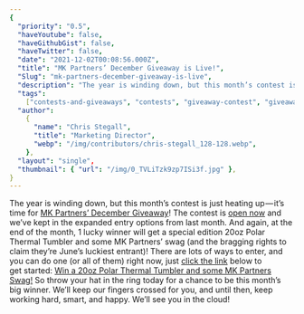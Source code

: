 ```yaml
---
{
  "priority": "0.5",
  "haveYoutube": false,
  "haveGithubGist": false,
  "haveTwitter": false,
  "date": "2021-12-02T00:08:56.000Z",
  "title": "MK Partners’ December Giveaway is Live!",
  "Slug": "mk-partners-december-giveaway-is-live",
  "description": "The year is winding down, but this month’s contest is just heating up — it’s time for our December Giveaway</a>! The contest is open now and we’ve kept in the expanded entry options from last month.",
  "tags":
    ["contests-and-giveaways", "contests", "giveaway-contest", "giveaway"],
  "author":
    {
      "name": "Chris Stegall",
      "title": "Marketing Director",
      "webp": "/img/contributors/chris-stegall_128-128.webp",
    },
  "layout": "single",
  "thumbnail": { "url": "/img/0_TVLiTzk9zp7ISi3f.jpg" },
}
---
```


The year is winding down, but this month’s contest is just heating up — it’s time for [MK Partners’ December Giveaway](https://gleam.io/eFgZS/mk-partners-december-giveaway)! The contest is [open now](https://gleam.io/eFgZS/mk-partners-december-giveaway) and we’ve kept in the expanded entry options from last month.
And again, at the end of the month, 1 lucky winner will get a special edition 20oz Polar Thermal Tumbler and some MK Partners’ swag (and the bragging rights to claim they’re June’s luckiest entrant)!
There are lots of ways to enter, and you can do one (or all of them) right now, just [click the link](https://gleam.io/eFgZS/mk-partners-december-giveaway) below to get started:
[Win a 20oz Polar Thermal Tumbler and some MK Partners Swag!](https://gleam.io/eFgZS/mk-partners-december-giveaway)
So throw your hat in the ring today for a chance to be this month’s big winner.
We’ll keep our fingers crossed for you, and until then, keep working hard, smart, and happy.
We’ll see you in the cloud!

